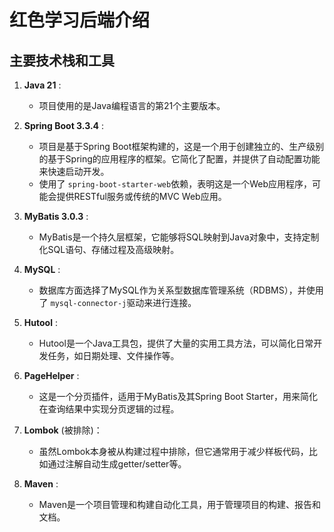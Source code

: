 # 红色学习后端介绍

## 主要技术栈和工具

1. **Java 21** :

   * 项目使用的是Java编程语言的第21个主要版本。
2. **Spring Boot 3.3.4** :

   * 项目是基于Spring Boot框架构建的，这是一个用于创建独立的、生产级别的基于Spring的应用程序的框架。它简化了配置，并提供了自动配置功能来快速启动开发。
   * 使用了 `spring-boot-starter-web`依赖，表明这是一个Web应用程序，可能会提供RESTful服务或传统的MVC Web应用。
3. **MyBatis 3.0.3** :

   * MyBatis是一个持久层框架，它能够将SQL映射到Java对象中，支持定制化SQL语句、存储过程及高级映射。
4. **MySQL** :

   * 数据库方面选择了MySQL作为关系型数据库管理系统（RDBMS），并使用了 `mysql-connector-j`驱动来进行连接。
5. **Hutool** :

   * Hutool是一个Java工具包，提供了大量的实用工具方法，可以简化日常开发任务，如日期处理、文件操作等。
6. **PageHelper** :

   * 这是一个分页插件，适用于MyBatis及其Spring Boot Starter，用来简化在查询结果中实现分页逻辑的过程。
7. **Lombok** (被排除)：

   * 虽然Lombok本身被从构建过程中排除，但它通常用于减少样板代码，比如通过注解自动生成getter/setter等。
8. **Maven** :

   * Maven是一个项目管理和构建自动化工具，用于管理项目的构建、报告和文档。
